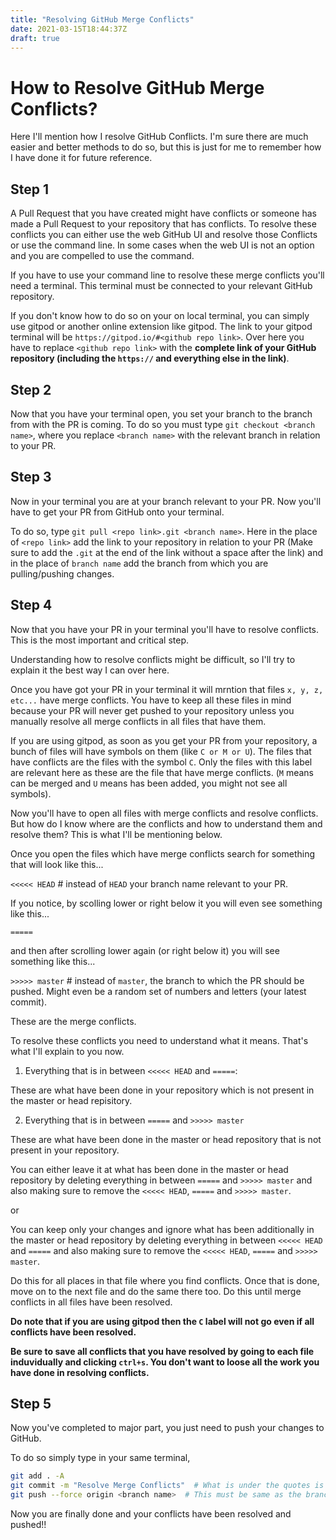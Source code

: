 ```yaml
---
title: "Resolving GitHub Merge Conflicts"
date: 2021-03-15T18:44:37Z
draft: true
---
```


# How to Resolve GitHub Merge Conflicts?

Here I'll mention how I resolve GitHub Conflicts. I'm sure there are much easier and better methods to do so, but this is just for me to remember how I have done it for future reference.

## Step 1

A Pull Request that you have created might have conflicts or someone has made a Pull Request to your repository that has conflicts. To resolve these conflicts you can either use the web GitHub UI and resolve those Conflicts or use the command line. In some cases when the web UI is not an option and you are compelled to use the command. 

If you have to use your command line to resolve these merge conflicts you'll need a terminal. This terminal must be connected to your relevant GitHub repository. 

If you don't know how to do so on your on local terminal, you can simply use gitpod or another online extension like gitpod. The link to your gitpod terminal will be `https://gitpod.io/#<github repo link>`. Over here you have to replace `<github repo link>` with the **complete link of your GitHub repository (including the `https://` and everything else in the link)**.

## Step 2

Now that you have your terminal open, you set your branch to the branch from with the PR is coming. To do so you must type `git checkout <branch name>`, where you replace `<branch name>` with the relevant branch in relation to your PR.

## Step 3

Now in your terminal you are at your branch relevant to your PR. Now you'll have to get your PR from GitHub onto your terminal. 

To do so, type `git pull <repo link>.git <branch name>`. Here in the place of `<repo link>` add the link to your repository in relation to your PR (Make sure to add the `.git` at the end of the link without a space after the link) and in the place of `branch name` add the branch from which you are pulling/pushing changes.

## Step 4

Now that you have your PR in your terminal you'll have to resolve conflicts. This is the most important and critical step.

Understanding how to resolve conflicts might be difficult, so I'll try to explain it the best way I can over here.

Once you have got your PR in your terminal it will mrntion that files `x, y, z, etc...` have merge conflicts. You have to keep all these files in mind because your PR will never get pushed to your repository unless you manually resolve all merge conflicts in all files that have them. 

If you are using gitpod, as soon as you get your PR from your repository, a bunch of files will have symbols on them (like `C or M or U`). The files that have conflicts are the files with the symbol `C`. Only the files with this label are relevant here as these are the file that have merge conflicts. (`M` means can be merged and `U` means has been added, you might not see all symbols).

Now you'll have to open all files with merge conflicts and resolve conflicts. But how do I know where are the conflicts and how to understand them and resolve them? This is what I'll be mentioning below.

Once you open the files which have merge conflicts search for something that will look like this...

`<<<<< HEAD`    # instead of `HEAD` your branch name relevant to your PR.

If you notice, by scolling lower or right below it you will even see something like this...

`=====`

and then after scrolling lower again (or right below it) you will see something like this...

`>>>>> master`   # instead of `master`, the branch to which the PR should be pushed. Might even be a random set of numbers and letters (your latest commit).

These are the merge conflicts.

To resolve these conflicts you need to understand what it means. That's what I'll explain to you now.

1. Everything that is in between `<<<<< HEAD` and `=====`:

These are what have been done in your repository which is not present in the master or head repisitory.

2. Everything that is in between `=====` and `>>>>> master` 

These are what have been done in the master or head repository that is not present in your repository.

You can either leave it at what has been done in the master or head repository by deleting everything in between `=====` and `>>>>> master` and also making sure to remove the `<<<<< HEAD`, `=====` and `>>>>> master`.

or 

You can keep only your changes and ignore what has been additionally in the master or head repository by deleting everything in between `<<<<< HEAD` and `=====` and also making sure to remove the `<<<<< HEAD`, `=====` and `>>>>> master`.

Do this for all places in that file where you find conflicts. Once that is done, move on to the next file and do the same there too. Do this until merge conflicts in all files have been resolved.

**Do note that if you are using gitpod then the `C` label will not go even if all conflicts have been resolved.**

**Be sure to save all conflicts that you have resolved by going to each file induvidually and clicking `ctrl+s`. You don't want to loose all the work you have done in resolving conflicts.**

## Step 5

Now you've completed to major part, you just need to push your changes to GitHub.

To do so simply type in your same terminal,

```bash
git add . -A
git commit -m "Resolve Merge Conflicts"  # What is under the quotes is subject to change. You can name you commit whatever you would like to name it to.
git push --force origin <branch name>  # This must be same as the branch name you added in step 1
```

Now you are finally done and your conflicts have been resolved and pushed!!
